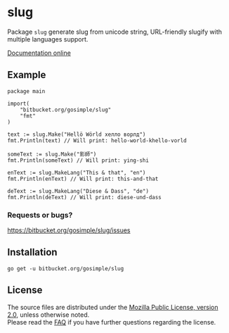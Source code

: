 slug
====

Package `slug` generate slug from unicode string, URL-friendly slugify with
multiple languages support.

[Documentation online](http://godoc.org/bitbucket.org/gosimple/slug)

## Example

	package main
	
	import(
		"bitbucket.org/gosimple/slug"
	    "fmt"
	)
	
	text := slug.Make("Hellö Wörld хелло ворлд")
	fmt.Println(text) // Will print: hello-world-khello-vorld
	
	someText := slug.Make("影師")
	fmt.Println(someText) // Will print: ying-shi
	
	enText := slug.MakeLang("This & that", "en")
	fmt.Println(enText) // Will print: this-and-that
	
	deText := slug.MakeLang("Diese & Dass", "de")
	fmt.Println(deText) // Will print: diese-und-dass

### Requests or bugs? 
<https://bitbucket.org/gosimple/slug/issues>

## Installation

	go get -u bitbucket.org/gosimple/slug

## License

The source files are distributed under the 
[Mozilla Public License, version 2.0](http://mozilla.org/MPL/2.0/),
unless otherwise noted.  
Please read the [FAQ](http://www.mozilla.org/MPL/2.0/FAQ.html)
if you have further questions regarding the license.
